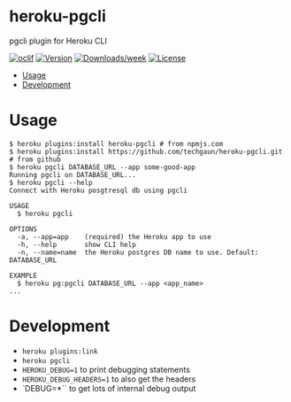 heroku-pgcli
============

pgcli plugin for Heroku CLI

[![oclif](https://img.shields.io/badge/cli-oclif-brightgreen.svg)](https://oclif.io)
[![Version](https://img.shields.io/npm/v/heroku-pgcli.svg)](https://npmjs.org/package/heroku-pgcli)
[![Downloads/week](https://img.shields.io/npm/dw/heroku-pgcli.svg)](https://npmjs.org/package/heroku-pgcli)
[![License](https://img.shields.io/npm/l/heroku-pgcli.svg)](https://github.com/techgaun/heroku-pgcli/blob/master/package.json)

<!-- toc -->
* [Usage](#usage)
* [Development](#development)
<!-- tocstop -->
# Usage
<!-- usage -->
```sh-session
$ heroku plugins:install heroku-pgcli # from npmjs.com
$ heroku plugins:install https://github.com/techgaun/heroku-pgcli.git # from github
$ heroku pgcli DATABASE_URL --app some-good-app
Running pgcli on DATABASE_URL...
$ heroku pgcli --help
Connect with Heroku posgtresql db using pgcli

USAGE
  $ heroku pgcli

OPTIONS
  -a, --app=app    (required) the Heroku app to use
  -h, --help       show CLI help
  -n, --name=name  the Heroku postgres DB name to use. Default: DATABASE_URL

EXAMPLE
  $ heroku pg:pgcli DATABASE_URL --app <app_name>
...
```
<!-- usagestop -->

# Development

- `heroku plugins:link`
- `heroku pgcli`
- `HEROKU_DEBUG=1` to print debugging statements
- `HEROKU_DEBUG_HEADERS=1` to also get the headers
- `DEBUG=*`` to get lots of internal debug output

